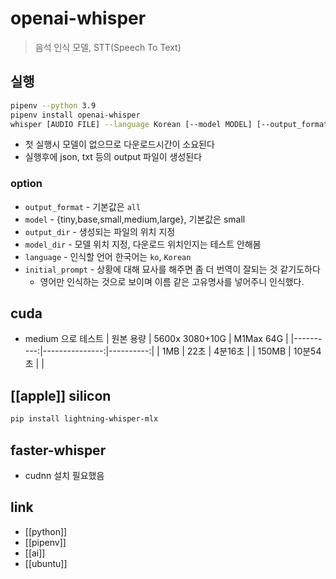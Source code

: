 # openai-whisper
> 음석 인식 모델, STT(Speech To Text)

## 실행
```sh 
pipenv --python 3.9
pipenv install openai-whisper
whisper [AUDIO FILE] --language Korean [--model MODEL] [--output_format FORMAT]
```

- 첫 실행시 모델이 없으므로 다운로드시간이 소요된다
- 실행후에 json, txt 등의 output 파일이 생성된다

### option
- `output_format` - 기본값은 `all`
- `model` - {tiny,base,small,medium,large}, 기본값은 small
- `output_dir` - 생성되는 파일의 위치 지정
- `model_dir` - 모델 위치 지정, 다운로드 위치인지는 테스트 안해봄
- `language` - 인식할 언어 한국어는 `ko`, `Korean`
- `initial_prompt` - 상황에 대해 묘사를 해주면 좀 더 번역이 잘되는 것 같기도하다
  - 영어만 인식하는 것으로 보이며 이름 같은 고유명사를 넣어주니 인식했다.

## cuda
- medium 으로 테스트
| 원본 용량 | 5600x 3080+10G | M1Max 64G |
|----------:|---------------:|----------:|
|       1MB |           22초 |   4분16초 |
|     150MB |       10분54초 |           |

## [[apple]] silicon
```sh 
pip install lightning-whisper-mlx
```

## faster-whisper
- cudnn 설치 필요했음

## link
- [[python]]
- [[pipenv]]
- [[ai]]
- [[ubuntu]]
